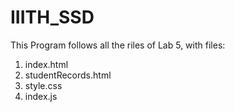 # IIITH_SSD


This Program follows all the riles of Lab 5, with files:

1) index.html
2) studentRecords.html
3) style.css
4) index.js
